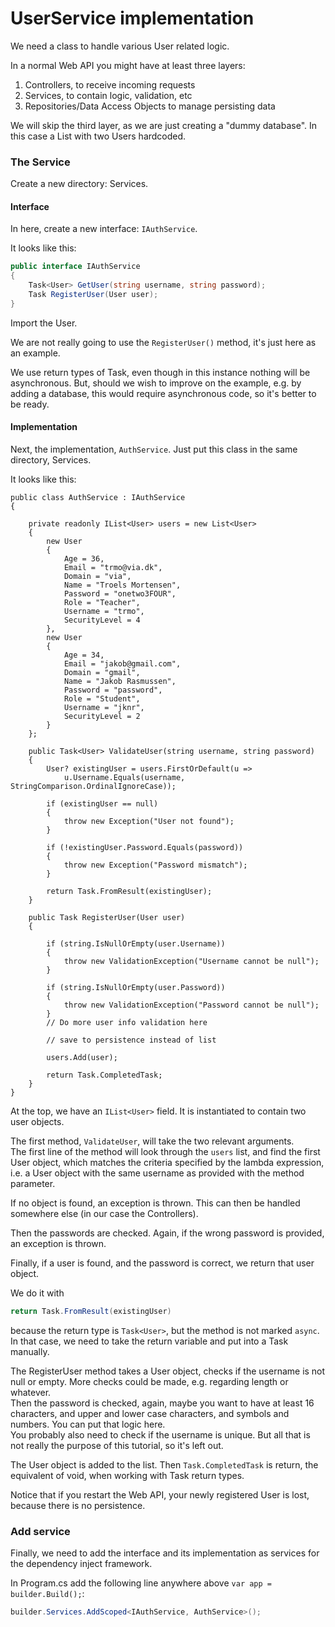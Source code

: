 # UserService implementation

We need a class to handle various User related logic.

In a normal Web API you might have at least three layers:

1) Controllers, to receive incoming requests
2) Services, to contain logic, validation, etc
3) Repositories/Data Access Objects to manage persisting data

We will skip the third layer, as we are just creating a "dummy database". In this case a List with two Users hardcoded.

### The Service

Create a new directory: Services.

#### Interface

In here, create a new interface: `IAuthService`.

It looks like this:

```csharp
public interface IAuthService
{
    Task<User> GetUser(string username, string password);
    Task RegisterUser(User user);
}
```

Import the User.

We are not really going to use the `RegisterUser()` method, it's just here as an example.

We use return types of Task, even though in this instance nothing will be asynchronous. But, should we wish to improve
on the example, e.g. by adding a database, this would require asynchronous code, so it's better to be ready.

#### Implementation

Next, the implementation, `AuthService`. Just put this class in the same directory, Services.

It looks like this:

```csharp'
public class AuthService : IAuthService
{

    private readonly IList<User> users = new List<User>
    {
        new User
        {
            Age = 36,
            Email = "trmo@via.dk",
            Domain = "via",
            Name = "Troels Mortensen",
            Password = "onetwo3FOUR",
            Role = "Teacher",
            Username = "trmo",
            SecurityLevel = 4
        },
        new User
        {
            Age = 34,
            Email = "jakob@gmail.com",
            Domain = "gmail",
            Name = "Jakob Rasmussen",
            Password = "password",
            Role = "Student",
            Username = "jknr",
            SecurityLevel = 2
        }
    };

    public Task<User> ValidateUser(string username, string password)
    {
        User? existingUser = users.FirstOrDefault(u => 
            u.Username.Equals(username, StringComparison.OrdinalIgnoreCase));
        
        if (existingUser == null)
        {
            throw new Exception("User not found");
        }

        if (!existingUser.Password.Equals(password))
        {
            throw new Exception("Password mismatch");
        }

        return Task.FromResult(existingUser);
    }

    public Task RegisterUser(User user)
    {

        if (string.IsNullOrEmpty(user.Username))
        {
            throw new ValidationException("Username cannot be null");
        }

        if (string.IsNullOrEmpty(user.Password))
        {
            throw new ValidationException("Password cannot be null");
        }
        // Do more user info validation here
        
        // save to persistence instead of list
        
        users.Add(user);
        
        return Task.CompletedTask;
    }
}
```

At the top, we have an `IList<User>` field. It is instantiated to contain two user objects.

The first method, `ValidateUser`, will take the two relevant arguments.\
The first line of the method will look through the `users` list, and find the first User object, which matches the
criteria specified by the lambda expression, i.e. a User object with the same username as provided with the method
parameter.

If no object is found, an exception is thrown. This can then be handled somewhere else (in our case the Controllers).

Then the passwords are checked. Again, if the wrong password is provided, an exception is thrown.

Finally, if a user is found, and the password is correct, we return that user object.

We do it with

```csharp
return Task.FromResult(existingUser)
```

because the return type is `Task<User>`, but the method is not marked `async`. In that case, we need to take the return
variable and put into a Task manually.

The RegisterUser method takes a User object, checks if the username is not null or empty. More checks could be made,
e.g. regarding length or whatever.\
Then the password is checked, again, maybe you want to have at least 16 characters, and upper and lower case characters,
and symbols and numbers. You can put that logic here.\
You probably also need to check if the username is unique. But all that is not really the purpose of this tutorial, so
it's left out.

The User object is added to the list. Then `Task.CompletedTask` is return, the equivalent of void, when working with
Task return types.

Notice that if you restart the Web API, your newly registered User is lost, because there is no persistence.

### Add service

Finally, we need to add the interface and its implementation as services for the dependency inject framework.

In Program.cs add the following line anywhere above `var app = builder.Build();`:

```csharp
builder.Services.AddScoped<IAuthService, AuthService>();
```